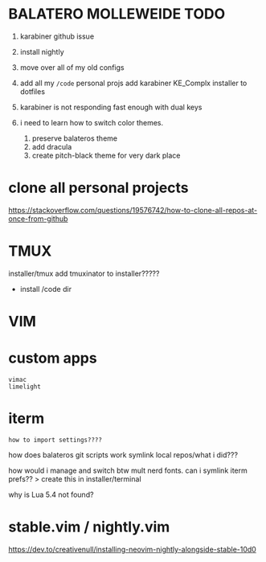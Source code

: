 # BALATERO MOLLEWEIDE TODO

1. karabiner github issue
2. install nightly
3. move over all of my old configs
4. add all my `/code` personal projs
    add karabiner KE_Complx installer to dotfiles

    
4. karabiner is not responding fast enough 
    with dual keys
5. i need to learn how to switch color themes.
    1. preserve balateros theme
    2. add dracula
    3. create pitch-black theme for very dark place

# clone all personal projects
https://stackoverflow.com/questions/19576742/how-to-clone-all-repos-at-once-from-github


# TMUX
installer/tmux add tmuxinator to installer?????


- install /code dir

# VIM

# custom apps
    vimac
    limelight

# iterm 
    how to import settings????


how does balateros git scripts work
symlink local repos/what i did???

how would i manage and switch btw mult nerd fonts.
can i symlink iterm prefs?? > create this in installer/terminal

why is Lua 5.4 not found?

# stable.vim / nightly.vim
https://dev.to/creativenull/installing-neovim-nightly-alongside-stable-10d0

